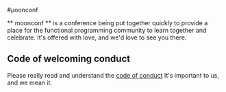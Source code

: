 #µoonconf

** moonconf ** is a conference being put together quickly to provide a place for the functional programming community to learn together and celebrate. It's offered with love, and we'd love to see you there.

## Code of welcoming conduct

Please really read and understand the [code of conduct](http://maitria.org/coc) It's important to us, and we mean it.

